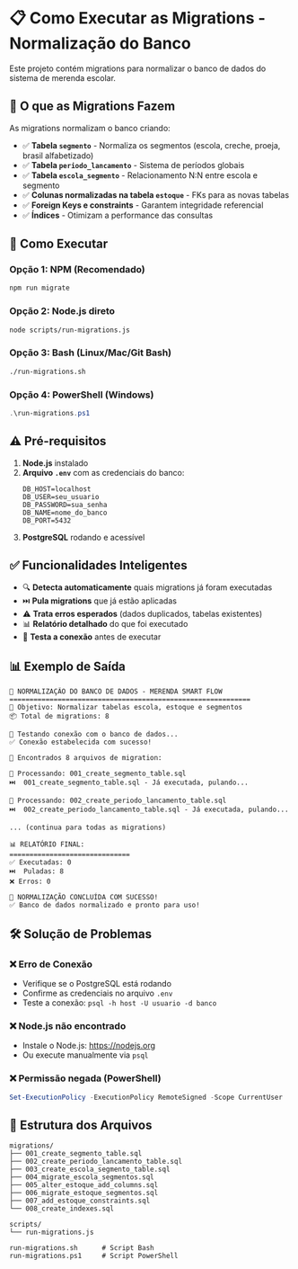 # 📋 Como Executar as Migrations - Normalização do Banco

Este projeto contém migrations para normalizar o banco de dados do sistema de merenda escolar. 

## 🎯 O que as Migrations Fazem

As migrations normalizam o banco criando:
- ✅ **Tabela `segmento`** - Normaliza os segmentos (escola, creche, proeja, brasil alfabetizado)
- ✅ **Tabela `periodo_lancamento`** - Sistema de períodos globais
- ✅ **Tabela `escola_segmento`** - Relacionamento N:N entre escola e segmento
- ✅ **Colunas normalizadas na tabela `estoque`** - FKs para as novas tabelas
- ✅ **Foreign Keys e constraints** - Garantem integridade referencial
- ✅ **Índices** - Otimizam a performance das consultas

## 🚀 Como Executar

### Opção 1: NPM (Recomendado)
```bash
npm run migrate
```

### Opção 2: Node.js direto
```bash
node scripts/run-migrations.js
```

### Opção 3: Bash (Linux/Mac/Git Bash)
```bash
./run-migrations.sh
```

### Opção 4: PowerShell (Windows)
```powershell
.\run-migrations.ps1
```

## ⚠️ Pré-requisitos

1. **Node.js** instalado
2. **Arquivo `.env`** com as credenciais do banco:
   ```env
   DB_HOST=localhost
   DB_USER=seu_usuario
   DB_PASSWORD=sua_senha
   DB_NAME=nome_do_banco
   DB_PORT=5432
   ```
3. **PostgreSQL** rodando e acessível

## ✅ Funcionalidades Inteligentes

- 🔍 **Detecta automaticamente** quais migrations já foram executadas
- ⏭️ **Pula migrations** que já estão aplicadas
- ⚠️ **Trata erros esperados** (dados duplicados, tabelas existentes)
- 📊 **Relatório detalhado** do que foi executado
- 🔌 **Testa a conexão** antes de executar

## 📊 Exemplo de Saída

```
🚀 NORMALIZAÇÃO DO BANCO DE DADOS - MERENDA SMART FLOW
============================================================
🎯 Objetivo: Normalizar tabelas escola, estoque e segmentos
📦 Total de migrations: 8

🔌 Testando conexão com o banco de dados...
✅ Conexão estabelecida com sucesso!

📁 Encontrados 8 arquivos de migration:

🔄 Processando: 001_create_segmento_table.sql
⏭️  001_create_segmento_table.sql - Já executada, pulando...

🔄 Processando: 002_create_periodo_lancamento_table.sql
⏭️  002_create_periodo_lancamento_table.sql - Já executada, pulando...

... (continua para todas as migrations)

📊 RELATÓRIO FINAL:
==============================
✅ Executadas: 0
⏭️  Puladas: 8
❌ Erros: 0

🎉 NORMALIZAÇÃO CONCLUÍDA COM SUCESSO!
✅ Banco de dados normalizado e pronto para uso!
```

## 🛠️ Solução de Problemas

### ❌ Erro de Conexão
- Verifique se o PostgreSQL está rodando
- Confirme as credenciais no arquivo `.env`
- Teste a conexão: `psql -h host -U usuario -d banco`

### ❌ Node.js não encontrado
- Instale o Node.js: https://nodejs.org
- Ou execute manualmente via `psql`

### ❌ Permissão negada (PowerShell)
```powershell
Set-ExecutionPolicy -ExecutionPolicy RemoteSigned -Scope CurrentUser
```

## 📁 Estrutura dos Arquivos

```
migrations/
├── 001_create_segmento_table.sql
├── 002_create_periodo_lancamento_table.sql
├── 003_create_escola_segmento_table.sql
├── 004_migrate_escola_segmentos.sql
├── 005_alter_estoque_add_columns.sql
├── 006_migrate_estoque_segmentos.sql
├── 007_add_estoque_constraints.sql
└── 008_create_indexes.sql

scripts/
└── run-migrations.js

run-migrations.sh      # Script Bash
run-migrations.ps1     # Script PowerShell
```
